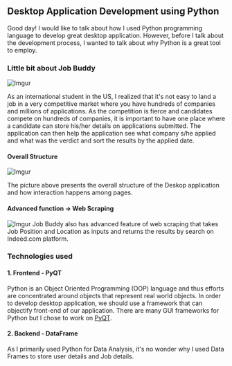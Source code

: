 ## Desktop Application Development using Python

Good day! I would like to talk about how I used Python programming language to develop great desktop application. However, before I talk about the development process, I wanted to talk about why Python is a great tool to employ.

### Little bit about Job Buddy
![Imgur](https://i.imgur.com/cJa7Wab.png)

As an international student in the US, I realized that it's not easy to land a job in a very competitive market where you have hundreds of companies and millions of applications. As the competition is fierce and candidates compete on hundreds of companies, it is important to have one place where a candidate can store his/her details on applications submitted. The application can then help the application see what company s/he applied and what was the verdict and sort the results by the applied date. 

#### Overall Structure
![Imgur](https://i.imgur.com/1qw9WVO.png)

The picture above presents the overall structure of the Deskop application and how interaction happens among pages. 

#### Advanced function -> Web Scraping
![Imgur](https://i.imgur.com/LOXDOVx.png)
Job Buddy also has advanced feature of web scraping that takes Job Position and Location as inputs and returns the results by search on Indeed.com platform. 

### Technologies used
#### 1. Frontend - PyQT

Python is an Object Oriented Programming (OOP) language and thus efforts are concentrated around objects that represent real world objects. In order to develop desktop application, we should use a framework that can objectify front-end of our application. There are many GUI frameworks for Python but I chose to work on [PyQT](https://riverbankcomputing.com/software/pyqt/intro). 

#### 2. Backend - DataFrame

As I primarily used Python for Data Analysis, it's no wonder why I used Data Frames to store user details and Job details. 
